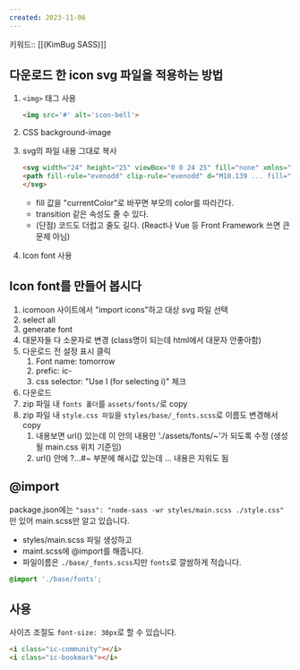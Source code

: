 ```yaml
---
created: 2023-11-06
---
```

키워드:: [[(KimBug SASS)]]

## 다운로드 한 icon svg 파일을 적용하는 방법

1. `<img>` 태그 사용

    ```html
    <img src='#' alt='icon-bell'>
    ```

2. CSS background-image
3. svg의 파일 내용 그대로 복사
    ```html
    <svg width="24" height="25" viewBox="0 0 24 25" fill="none" xmlns="http://www.w3.org/2000/svg">
    <path fill-rule="evenodd" clip-rule="evenodd" d="M10.139 ... fill="black"/>
    </svg>
    ```
    - fill 값을 "currentColor"로 바꾸면  부모의 color를 따라간다.
    - transition 같은 속성도 줄 수 있다.
    - (단점) 코드도 더럽고 줄도 길다. (React나 Vue 등 Front Framework 쓰면 큰 문제 아님)
4. Icon font 사용

## Icon font를 만들어 봅시다

1. icomoon 사이트에서 "import icons"하고 대상 svg 파일 선택
2. select all
3. generate font
4. 대문자들 다 소문자로 변경 (class명이 되는데 html에서 대문자 안좋아함)
5. 다운로드 전 설정 표시 클릭
    1. Font name: tomorrow
    2. prefic: ic-
    3. css selector: "Use I (for selecting i)" 체크
6. 다운로드
7. zip 파일 내 `fonts 폴더`를 `assets/fonts/`로 copy
8. zip 파일 내 `style.css 파일`을 `styles/base/_fonts.scss`로 이름도 변경해서 copy
    1. 내용보면 url() 있는데 이 안의 내용만 './assets/fonts/~'가 되도록 수정 (생성 될 main.css 위치 기준임)
    2. url() 안에 ?...#~ 부분에 해시값 있는데 ... 내용은 지워도 됨

## @import

package.json에는 `"sass": "node-sass -wr styles/main.scss ./style.css"` 만 있어 main.scss만 알고 있습니다.

- styles/main.scss 파일 생성하고
- maint.scss에 @import를 해줍니다.
- 파일이름은 `./base/_fonts.scss`지만 `fonts`로 깔쌈하게 적습니다.

```scss
@import './base/fonts';
```

## 사용

사이즈 조절도 `font-size: 30px`로 할 수 있습니다.

```html
<i class="ic-community"></i>
<i class="ic-bookmark"></i>
```